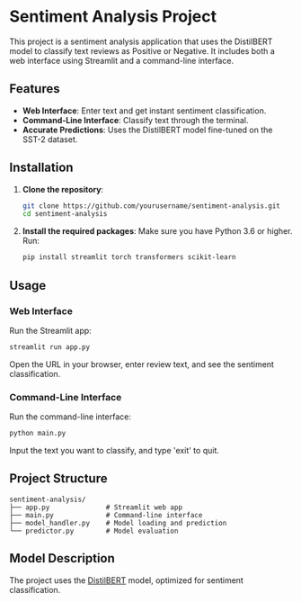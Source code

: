 # Sentiment Analysis Project

This project is a sentiment analysis application that uses the DistilBERT model to classify text reviews as Positive or Negative. It includes both a web interface using Streamlit and a command-line interface.

## Features
- **Web Interface**: Enter text and get instant sentiment classification.
- **Command-Line Interface**: Classify text through the terminal.
- **Accurate Predictions**: Uses the DistilBERT model fine-tuned on the SST-2 dataset.

## Installation

1. **Clone the repository**:
   ```bash
   git clone https://github.com/yourusername/sentiment-analysis.git
   cd sentiment-analysis
   ```

2. **Install the required packages**:
   Make sure you have Python 3.6 or higher. Run:
   ```bash
   pip install streamlit torch transformers scikit-learn
   ```

## Usage

### Web Interface
Run the Streamlit app:
```bash
streamlit run app.py
```
Open the URL in your browser, enter review text, and see the sentiment classification.

### Command-Line Interface
Run the command-line interface:
```bash
python main.py
```
Input the text you want to classify, and type 'exit' to quit.

## Project Structure
```
sentiment-analysis/
├── app.py              # Streamlit web app
├── main.py             # Command-line interface
├── model_handler.py    # Model loading and prediction
└── predictor.py        # Model evaluation
```

## Model Description
The project uses the [DistilBERT](https://huggingface.co/distilbert-base-uncased-finetuned-sst-2-english) model, optimized for sentiment classification.

